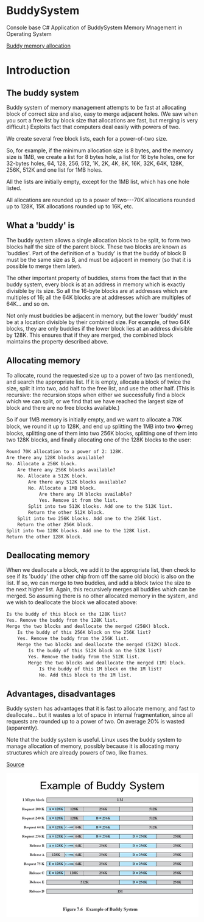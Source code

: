 # BuddySystem

Console base C# Application of BuddySystem Memory Mnagement in Operating System

[Buddy memory allocation](https://en.wikipedia.org/wiki/Buddy_memory_allocation)

# Introduction


## The buddy system

  Buddy system of memory management attempts to be fast at allocating block of correct size and also, easy to merge adjacent holes. (We saw when you sort a free list by block size that allocations are fast, but merging is very difficult.) Exploits fact that computers deal easily with powers of two.

  We create several free block lists, each for a power-of-two size.

  So, for example, if the minimum allocation size is 8 bytes, and the memory size is 1MB, we create a list for 8 bytes hole, a list for 16 byte holes, one for 32-bytes holes, 64, 128, 256, 512, 1K, 2K, 4K, 8K, 16K, 32K, 64K, 128K, 256K, 512K and one list for 1MB holes.

  All the lists are initially empty, except for the 1MB list, which has one hole listed.

  All allocations are rounded up to a power of two---70K allocations rounded up to 128K, 15K allocations rounded up to 16K, etc.

## What a 'buddy' is

  The buddy system allows a single allocation block to be split, to form two blocks half the size of the parent block. These two blocks are known as 'buddies'. Part of the definition of a 'buddy' is that the buddy of block B must be the same size as B, and must be adjacent in memory (so that it is possible to merge them later).

  The other important property of buddies, stems from the fact that in the buddy system, every block is at an address in memory which is exactly divisible by its size. So all the 16-byte blocks are at addresses which are multiples of 16; all the 64K blocks are at addresses which are multiples of 64K... and so on.

  Not only must buddies be adjacent in memory, but the lower 'buddy' must be at a location divisible by their combined size. For example, of two 64K blocks, they are only buddies if the lower block lies at an address divisible by 128K. This ensures that if they are merged, the combined block maintains the property described above.

## Allocating memory

  To allocate, round the requested size up to a power of two (as mentioned), and search the appropriate list. If it is empty, allocate a block of twice the size, split it into two, add half to the free list, and use the other half. (This is recursive: the recursion stops when either we successfully find a block which we can split, or we find that we have reached the largest size of block and there are no free blocks available.)

  So if our 1MB memory is initially empty, and we want to allocate a 70K block, we round it up to 128K, and end up splitting the 1MB into two �meg blocks, splitting one of them into two 256K blocks, splitting one of them into two 128K blocks, and finally allocating one of the 128K blocks to the user:

    Round 70K allocation to a power of 2: 128K.
    Are there any 128K blocks available?
    No. Allocate a 256K block.
        Are there any 256K blocks available?
        No. Allocate a 512K block.
            Are there any 512K blocks available?
            No. Allocate a 1MB block.
                Are there any 1M blocks available?
                Yes. Remove it from the list. 
            Split into two 512K blocks. Add one to the 512K list.
            Return the other 512K block. 
        Split into two 256K blocks. Add one to the 256K list.
        Return the other 256K block. 
    Split into two 128K blocks. Add one to the 128K list.
    Return the other 128K block. 

## Deallocating memory

  When we deallocate a block, we add it to the appropriate list, then check to see if its 'buddy' (the other chip from off the same old block) is also on the list. If so, we can merge to two buddies, and add a block twice the size to the next higher list. Again, this recursively merges all buddies which can be merged. So assuming there is no other allocated memory in the system, and we wish to deallocate the block we allocated above:

    Is the buddy of this block on the 128K list?
    Yes. Remove the buddy from the 128K list.
    Merge the two blocks and deallocate the merged (256K) block.
        Is the buddy of this 256K block on the 256K list?
        Yes. Remove the buddy from the 256K list.
        Merge the two blocks and deallocate the merged (512K) block.
            Is the buddy of this 512K block on the 512K list?
            Yes. Remove the buddy from the 512K list.
            Merge the two blocks and deallocate the merged (1M) block.
                Is the buddy of this 1M block on the 1M list?
                No. Add this block to the 1M list. 

## Advantages, disadvantages

  Buddy system has advantages that it is fast to allocate memory, and fast to deallocate... but it wastes a lot of space in internal fragmentation, since all requests are rounded up to a power of two. On average 20% is wasted (apparently).

  Note that the buddy system is useful. Linux uses the buddy system to manage allocation of memory, possibly because it is allocating many structures which are already powers of two, like frames.
  
  [Source](http://dysphoria.net/OperatingSystems1/4_allocation_buddy_system.html)

  ![Buddy System](buddysystem-image.jpg)